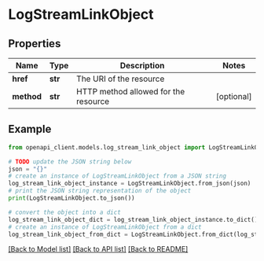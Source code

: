 # LogStreamLinkObject


## Properties

Name | Type | Description | Notes
------------ | ------------- | ------------- | -------------
**href** | **str** | The URI of the resource | 
**method** | **str** | HTTP method allowed for the resource | [optional] 

## Example

```python
from openapi_client.models.log_stream_link_object import LogStreamLinkObject

# TODO update the JSON string below
json = "{}"
# create an instance of LogStreamLinkObject from a JSON string
log_stream_link_object_instance = LogStreamLinkObject.from_json(json)
# print the JSON string representation of the object
print(LogStreamLinkObject.to_json())

# convert the object into a dict
log_stream_link_object_dict = log_stream_link_object_instance.to_dict()
# create an instance of LogStreamLinkObject from a dict
log_stream_link_object_from_dict = LogStreamLinkObject.from_dict(log_stream_link_object_dict)
```
[[Back to Model list]](../README.md#documentation-for-models) [[Back to API list]](../README.md#documentation-for-api-endpoints) [[Back to README]](../README.md)


